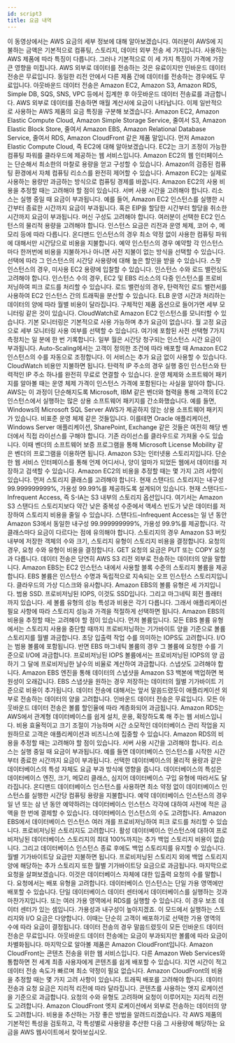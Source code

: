 ```yaml
---
id: script3
title: 요금 내역
---
```


이 동영상에서는 AWS 요금의 세부 정보에 대해 알아보겠습니다. 여러분이 AWS에 지불하는 금액은 기본적으로 컴퓨팅, 스토리지, 데이터 외부 전송 세 가지입니다. 사용하는 AWS 제품에 따라 특징이 다릅니다. 그러나 기본적으로 이 세 가지 특징이 가격에 가장 큰 영향을 미칩니다. AWS 외부로 데이터를 전송하는 것은 유료이지만 인바운드 데이터 전송은 무료입니다. 동일한 리전 안에서 다른 제품 간에 데이터를 전송하는 경우에도 무료입니다. 아웃바운드 데이터 전송은 Amazon EC2, Amazon S3, Amazon RDS, Simple DB, SQS, SNS, VPC 등에서 집계한 후 아웃바운드 데이터 전송료를 과금합니다. AWS 외부로 데이터를 전송하면 매월 계산서에 요금이 나타납니다. 이제 일반적으로 사용하는 AWS 제품의 요금 특징을 구분해 보겠습니다. Amazon EC2, Amazon Elastic Compute Cloud, Amazon Simple Storage Service, 줄여서 S3, Amazon Elastic Block Store, 줄여서 Amazon EBS, Amazon Relational Database Service, 줄여서 RDS, Amazon CloudFront 같은 제품 말입니다. 먼저 Amazon Elastic Compute Cloud, 즉 EC2에 대해 알아보겠습니다. EC2는 크기 조정이 가능한 컴퓨팅 파워를 클라우드에 제공하는 웹 서비스입니다. Amazon EC2의 웹 인터페이스는 단순해서 최소한의 마찰로 용량을 얻고 구성할 수 있습니다. Amazon의 검증된 컴퓨팅 환경에서 자체 컴퓨팅 리소스를 완전히 제어할 수 있습니다. Amazon EC2는 실제로 사용하는 용량만 과금하는 방식으로 컴퓨팅 경제를 바꿉니다. Amazon EC2의 사용 비용을 추정할 때는 고려해야 할 점이 있습니다. 서버 사용 시간을 고려해야 합니다. 리소스는 실행 중일 때 요금이 부과됩니다. 예를 들어, Amazon EC2 인스턴스를 실행한 시간부터 종료한 시간까지 요금이 부과됩니다. 혹은 EIP을 할당한 시간부터 할당을 취소한 시간까지 요금이 부과됩니다. 머신 구성도 고려해야 합니다. 여러분이 선택한 EC2 인스턴스의 물리적 용량을 고려해야 합니다. 인스턴스 요금은 리전과 운영 체제, 코어 수, 메모리 등에 따라 다릅니다. 온디맨드 인스턴스의 경우 최소 약정 없이 사용한 컴퓨팅 파워에 대해서만 시간당으로 비용을 지불합니다. 예약 인스턴스의 경우 예약할 각 인스턴스마다 한꺼번에 비용을 지불하거나 아니면 사전 지불이 없는 방식을 선택할 수 있습니다. 선택에 따라 그 인스턴스의 시간당 사용량에 대해 높은 할인을 받을 수 있습니다. 스팟 인스턴스의 경우, 미사용 EC2 용량에 입찰할 수 있습니다. 인스턴스 수와 로드 밸런싱도 고려해야 합니다. 인스턴스 수의 경우, EC2 및 EBS 리소스의 다중 인스턴스를 프로비저닝하여 피크 로드를 처리할 수 있습니다. 로드 밸런싱의 경우, 탄력적인 로드 밸런서를 사용하여 EC2 인스턴스 간의 트래픽을 분산할 수 있습니다. ELB 운영 시간과 처리하는 데이터의 양에 따라 월별 비용이 달라집니다. 구체적인 제품 옵션으로 들어가면 세부 모니터링 같은 것이 있습니다. CloudWatch로 Amazon EC2 인스턴스를 모니터할 수 있습니다. 기본 모니터링은 기본적으로 사용 가능하며 추가 요금이 없습니다. 월 고정 요금으로 세부 모니터링 사용 여부를 선택할 수 있습니다. 여기에 포함된 사전 선택형 7가지 측정치는 일 분에 한 번 기록합니다. 일부 월은 시간당 청구되는 인스턴스 시간 요금이 부과됩니다. Auto-Scaling에서는 고객이 정의한 조건에 따라 배포할 때 Amazon EC2 인스턴스의 수를 자동으로 조정합니다. 이 서비스는 추가 요금 없이 사용할 수 있습니다. CloudWatch 비용만 지불하면 됩니다. 탄력적 IP 주소의 경우 실행 중인 인스턴스와 탄력적인 IP 주소 하나를 완전히 무료로 연결할 수 있습니다. 운영 체제와 소프트웨어 패키지를 알아볼 때는 운영 체제 가격이 인스턴스 가격에 포함된다는 사실을 알아야 합니다. AWS는 이 과정이 단순해지도록 Microsoft, IBM 같은 벤더와 협력을 통해 고객의 EC2 인스턴스에서 실행하는 많은 상용 소프트웨어 패키지를 간소화했습니다. 예를 들면, Windows의 Microsoft SQL Server AWS가 제공하지 않는 상용 소프트웨어 패키지가 있습니다. 비표준 운영 체제 같은 것들입니다. 이를테면 Oracle 애플리케이션, Windows Server 애플리케이션, SharePoint, Exchange 같은 것들은 여전히 해당 벤더에서 직접 라이선스를 구해야 합니다. 기존 라이선스를 클라우드로 가져올 수도 있습니다. 이때 벤더의 소프트웨어 보증 프로그램을 통해 Microsoft License Mobility 같은 벤더의 프로그램을 이용하면 됩니다. Amazon S3는 인터넷용 스토리지입니다. 단순한 웹 서비스 인터페이스를 통해 언제 어디서나, 양이 얼마가 되었든 웹에서 데이터를 저장하고 검색할 수 있습니다. Amazon EC2의 비용을 추정할 때는 몇 가지 고려 사항이 있습니다. 먼저 스토리지 클래스를 고려해야 합니다. 현재 스탠다드 스토리지는 내구성 99.999999999%, 가용성 99.99%를 제공하도록 설계되어 있습니다. 현재 스탠다드-Infrequent Access, 즉 S-IA는 S3 내부의 스토리지 옵션입니다. 여기서는 Amazon S3 스탠다드 스토리지보다 약간 낮은 중복성 수준에서 액세스 빈도가 낮은 데이터를 저장하여 스토리지 비용을 줄일 수 있습니다. 스탠다드–Infrequent Access는 일 년 동안 Amazon S3에서 동일한 내구성 99.999999999%, 가용성 99.9%를 제공합니다. 각 클래스마다 요금이 다르다는 점에 유의해야 합니다. 스토리지의 경우 Amazon S3 버킷 내부에 저장한 객체의 수와 크기, 스토리지 유형이 스토리지 비용을 결정합니다. 요청의 경우, 요청 수와 유형이 비용을 결정합니다. GET 요청의 요금은 PUT 또는 COPY 요청과 다릅니다. 데이터 전송은 당연히 AWS S3 리전 외부로 전송하는 데이터의 양을 말합니다. Amazon EBS는 EC2 인스턴스 내에서 사용할 블록 수준의 스토리지 볼륨을 제공합니다. EBS 볼륨은 인스턴스 수명과 독립적으로 지속되는 오프 인스턴스 스토리지입니다. 클라우드의 가상 디스크와 유사합니다. Amazon EBS의 볼륨 유형은 세 가지입니다. 범용 SSD. 프로비저닝된 IOPS, 이것도 SSD입니다. 그리고 마그네틱 회전 플래터까지 있습니다. 세 볼륨 유형의 성능 특성과 비용은 각기 다릅니다. 그래서 애플리케이션 필요 사항에 따라 스토리지 성능과 가격을 적절하게 선택하면 됩니다. Amazon EBS의 비용을 추정할 때는 고려해야 할 점이 있습니다. 먼저 볼륨입니다. 모든 EBS 볼륨 유형에서는 스토리지 사용을 중단할 때까지 프로비저닝하는 기가바이트 양을 기준으로 볼륨 스토리지를 월별 과금합니다. 초당 입출력 작업 수를 의미하는 IOPS도 고려합니다. I/O는 범용 볼륨에 포함됩니다. 반면 EBS 마그네틱 볼륨의 경우 그 볼륨에 요청한 수를 기준으로 I/O에 과금합니다. 프로비저닝된 IOPS 볼륨에서는 프로비저닝된 IOPS의 양 곱하기 그 달에 프로비저닝한 날수의 비율로 계산하여 과금합니다. 스냅샷도 고려해야 합니다. Amazon EBS 엔진을 통해 데이터의 스냅샷을 Amazon S3 백본에 백업하면 복원성이 오래갑니다. EBS 스냅샷을 원하는 경우 저장하는 데이터의 월별 기가바이트 기준으로 비용이 추가됩니다. 데이터 전송에 대해서는 앞서 말씀드렸듯이 애플리케이션 외부로 전송하는 데이터의 양을 고려합니다. 인바운드 데이터 전송은 무료입니다. 모든 아웃바운드 데이터 전송은 볼륨 할인율에 따라 계층화되어 과금됩니다. Amazon RDS는 AWS에서 관계형 데이터베이스를 쉽게 설치, 운용, 확장하도록 해 주는 웹 서비스입니다. 비용 효율적이고 크기 조절이 가능하며 시간 소모적인 데이터베이스 관리 작업을 지원하므로 고객은 애플리케이션과 비즈니스에 집중할 수 있습니다. Amazon RDS의 비용을 추정할 때는 고려해야 할 점이 있습니다. 서버 사용 시간을 고려해야 합니다. 리소스는 실행 중일 때 요금이 부과됩니다. 예를 들면 데이터베이스 인스턴스를 시작한 시간부터 종료한 시간까지 요금이 부과됩니다. 선택한 데이터베이스의 물리적 용량과 같은 데이터베이스의 특성 자체도 요금 부과 방식에 영향을 줍니다. 데이터베이스의 특성은 데이터베이스 엔진, 크기, 메모리 클래스, 심지어 데이터베이스 구입 유형에 따라서도 달라집니다. 온디맨드 데이터베이스 인스턴스를 사용하면 최소 약정 없이 데이터베이스 인스턴스를 실행한 시간당 컴퓨팅 용량을 지불합니다. 예약 데이터베이스 인스턴스의 경우 일 년 또는 삼 년 동안 예약하려는 데이터베이스 인스턴스 각각에 대하여 사전에 적은 금액을 한 번에 결제할 수 있습니다. 데이터베이스 인스턴스의 수도 고려합니다. Amazon EBS에서 데이터베이스 인스턴스 여러 개를 프로비저닝하여 피크 로드를 처리할 수 있습니다. 프로비저닝된 스토리지도 고려합니다. 활성 데이터베이스 인스턴스에 대하여 프로비저닝된 데이터베이스 스토리지의 최대 100%까지는 추가 백업 스토리지 비용이 없습니다. 그리고 데이터베이스 인스턴스 종료 후에도 백업 스토리지를 유지할 수 있습니다. 월별 기가바이트당 요금만 지불하면 됩니다. 프로비저닝된 스토리지 외에 백업 스토리지 양에 해당하는 추가 스토리지 또한 월별 기가바이트당 요금으로 과금됩니다. 마지막으로 요청을 살펴보겠습니다. 이것은 데이터베이스 자체에 대한 입출력 요청의 수를 말합니다. 요청에서는 배포 유형을 고려합니다. 데이터베이스 인스턴스는 단일 가용 영역에만 배포할 수 있습니다. 단일 데이터베이스 데이터 센터에서 데이터베이스를 실행하는 것과 마찬가지입니다. 또는 여러 가용 영역에서 RDS를 실행할 수 있습니다. 이 경우 보조 데이터 센터가 있는 셈입니다. 가용성과 내구성이 높아지겠죠. 이 모드에서 실행하는 스토리지와 I/O 요금은 다양합니다. 이때는 단순히 고객이 배포하기로 선택한 가용 영역의 수에 따라 요금이 결정됩니다. 데이터 전송의 경우 말씀드렸듯이 모든 인바운드 데이터 전송은 무료입니다. 아웃바운드 데이터 전송에는 요금이 부과되지만 볼륨에 따라 요금이 차별화됩니다. 마지막으로 알아볼 제품은 Amazon CloudFront입니다. Amazon CloudFront는 콘텐츠 전송을 위한 웹 서비스입니다. 다른 Amazon Web Services와 통합하면 전 세계 최종 사용자에게 콘텐츠를 쉽게 배포할 수 있습니다. 지연 시간이 적고 데이터 전송 속도가 빠르며 최소 약정이 필요 없습니다. Amazon CloudFront의 비용을 추정할 때는 몇 가지 고려 사항이 있습니다. 트래픽 배포를 고려해야 합니다. 데이터 전송과 요청 요금은 지리적 리전에 따라 달라집니다. 콘텐츠를 사용하는 엣지 로케이션을 기준으로 과금합니다. 요청의 수와 유형도 고려하며 요청이 이루어지는 지리적 리전도 고려합니다. Amazon CloudFront 엣지 로케이션에서 외부로 전송하는 데이터의 양도 고려합니다. 비용을 추산하는 가장 좋은 방법을 알려드리겠습니다. 각 AWS 제품의 기본적인 특성을 검토하고, 각 특성별로 사용량을 추산한 다음 그 사용량에 해당하는 요금을 AWS 웹사이트에서 찾아보십시오.
